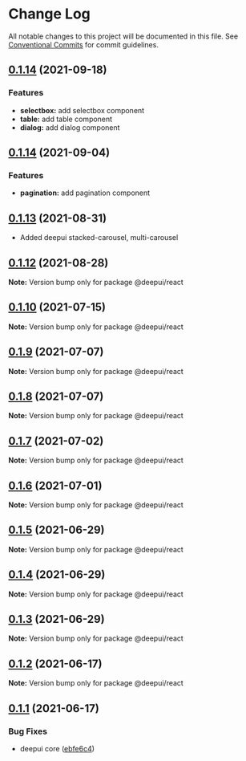 # Change Log

All notable changes to this project will be documented in this file.
See [Conventional Commits](https://conventionalcommits.org) for commit guidelines.

## [0.1.14](https://github.com/deepecom/deepui/compare/@deepui/react@0.1.14...@deepui/react@0.1.15) (2021-09-18)
### Features

* **selectbox:** add selectbox component
* **table:** add table component
* **dialog:** add dialog component

## [0.1.14](https://github.com/deepecom/deepui/compare/@deepui/react@0.1.13...@deepui/react@0.1.14) (2021-09-04)
### Features

* **pagination:** add pagination component

## [0.1.13](https://github.com/deepecom/deepui/compare/@deepui/react@0.1.12...@deepui/react@0.1.13) (2021-08-31)

* Added deepui stacked-carousel, multi-carousel


## [0.1.12](https://github.com/deepecom/deepui/compare/@deepui/react@0.1.10...@deepui/react@0.1.12) (2021-08-28)

**Note:** Version bump only for package @deepui/react





## [0.1.10](https://github.com/deepecom/deepui/compare/@deepui/react@0.1.9...@deepui/react@0.1.10) (2021-07-15)

**Note:** Version bump only for package @deepui/react





## [0.1.9](https://github.com/deepecom/deepui/compare/@deepui/react@0.1.8...@deepui/react@0.1.9) (2021-07-07)

**Note:** Version bump only for package @deepui/react





## [0.1.8](https://github.com/deepecom/deepui/compare/@deepui/react@0.1.7...@deepui/react@0.1.8) (2021-07-07)

**Note:** Version bump only for package @deepui/react





## [0.1.7](https://github.com/deepecom/deepui/compare/@deepui/react@0.1.6...@deepui/react@0.1.7) (2021-07-02)

**Note:** Version bump only for package @deepui/react





## [0.1.6](https://github.com/deepecom/deepui/compare/@deepui/react@0.1.5...@deepui/react@0.1.6) (2021-07-01)

**Note:** Version bump only for package @deepui/react





## [0.1.5](https://github.com/deepecom/deepui/compare/@deepui/react@0.1.4...@deepui/react@0.1.5) (2021-06-29)

**Note:** Version bump only for package @deepui/react





## [0.1.4](https://github.com/deepecom/deepui/compare/@deepui/react@0.1.3...@deepui/react@0.1.4) (2021-06-29)

**Note:** Version bump only for package @deepui/react





## [0.1.3](https://github.com/deepecom/deepui/compare/@deepui/react@0.1.2...@deepui/react@0.1.3) (2021-06-29)

**Note:** Version bump only for package @deepui/react





## [0.1.2](https://github.com/deepecom/deepui/compare/@deepui/react@0.1.1...@deepui/react@0.1.2) (2021-06-17)

**Note:** Version bump only for package @deepui/react





## [0.1.1](https://github.com/deepecom/deepui/compare/@deepui/react@0.1.0...@deepui/react@0.1.1) (2021-06-17)


### Bug Fixes

* deepui core ([ebfe6c4](https://github.com/deepecom/deepui/commit/ebfe6c4e85354ceb73d38fa0c1768c2e678f257d))

